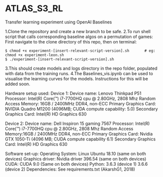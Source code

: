 # ATLAS_S3_RL
Transfer learning experiment using OpenAI Baselines


1.Clone the repository and create a new branch to be safe.
2.To run shell script that calls corresponding baseline algos on a permutation of games:
  First navigate to the clone directory of this repo, then on terminal:

	$ chmod +x experiment-[insert-relevant-script-version].sh 		# eg: chmod +x experiment-leon.sh
	$ ./experiment-[insert-relevant-script-version].sh 	

3.This should create models and logs directory in the repo folder, populated with data from the training runs.
4.The Baselines_vis.ipynb can be used to visualise the learning curves for the models. Instructions for this will be added soon.



Hardware setup used:
Device 1:
Device name: Lenovo Thinkpad P51
Processor: Intel(R) Core(™) i7-7700HQ cpu @ 2.80GHz, 2808 Mhz
Random Access Memory: 16GB / 2400MHz DDR4, non-ECC
Primary Graphics Card: NVIDIA Quadro M1200 (4096MB; CUDA compute capability: 5.0)
Secondary Graphics Card: Intel(R) HD Graphics 630

Device 2:
Device name: Dell Inspiron 15 gaming 7567
Processor: Intel(R) Core(™) i7-7700HQ cpu @ 2.80GHz, 2808 Mhz
Random Access Memory:16GB / 2400MHz DDR4, non-ECC
Primary Graphics Card: Nvidia GTX 1050-Ti (4096 MB; CUDA compute capability 6.1)
Secondary Graphics Card: Intel(R) HD Graphics 630

Software set-up:
Operating System: Linux Ubuntu 18.10 (same on both devices)
Graphics driver: Nvidia driver 396.54 (same on both devices)
CUDA: CUDA 9.0 (Same on both devices)
Python: 3.6.3 (device 1) 3.6.6 (device 2)
Dependencies: See requirements.txt (AkarshG1, 2018)
